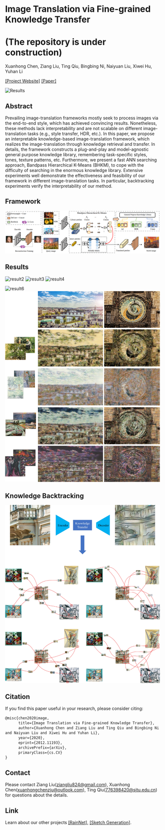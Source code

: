 # Image Translation via Fine-grained Knowledge Transfer
# (The repository is under construction)
Xuanhong Chen, Ziang Liu, Ting Qiu, Bingbing Ni, Naiyuan Liu, Xiwei Hu, Yuhan Li

[[Project Website]](https://neuralchen.github.io/RainNet) [[Paper]](https://arxiv.org/abs/2012.11193)

![Results](./results/show-off.png)

## Abstract
Prevailing image-translation frameworks mostly seek to process images via the end-to-end style, which has achieved convincing results.
Nonetheless, these methods lack interpretability and are not scalable on different image-translation tasks (e.g., style transfer, HDR, etc.).
In this paper, we propose an interpretable knowledge-based image-translation framework, which realizes the image-translation through knowledge retrieval and transfer.
In details, the framework constructs a plug-and-play and model-agnostic general purpose knowledge library, remembering task-specific styles, tones, texture patterns, etc.
Furthermore, we present a fast ANN searching approach, Bandpass Hierarchical K-Means (BHKM), to cope with the difficulty of searching in the enormous knowledge library.
Extensive experiments well demonstrate the effectiveness and feasibility of our framework in different image-translation tasks.
In particular, backtracking experiments verify the interpretability of our method.

## Framework
![Framework](./results/framework.PNG)

## Results
![result2](./results/show1.jpg)
![result3](./results/show2.jpg)
![result4](./results/show3.jpg)
<!-- ![result5](./results/show4.jpg) -->
![result6](./results/show5.jpg)
![result7](./results/HR-1.jpg)

## Knowledge Backtracking
![Backtracking](./results/retrace.jpg)

## Citation
If you find this paper useful in your research, please consider citing:

```
@misc{chen2020image,
      title={Image Translation via Fine-grained Knowledge Transfer}, 
      author={Xuanhong Chen and Ziang Liu and Ting Qiu and Bingbing Ni and Naiyuan Liu and Xiwei Hu and Yuhan Li},
      year={2020},
      eprint={2012.11193},
      archivePrefix={arXiv},
      primaryClass={cs.CV}
}
```

## Contact
Please contact Ziang Liu(ziangliu824@gmail.com), Xuanhong Chen(xuanhongchenzju@outlook.com), Ting Qiu(776398420@sjtu.edu.cn) for questions about the details.

## Link
Learn about our other projects [[RainNet]](https://neuralchen.github.io/RainNet), [[Sketch Generation]](https://github.com/TZYSJTU/Sketch-Generation-with-Drawing-Process-Guided-by-Vector-Flow-and-Grayscale).
